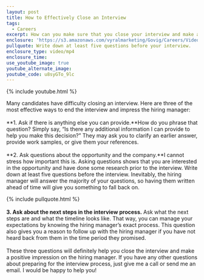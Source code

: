 ```yaml
---
layout: post
title: How to Effectively Close an Interview
tags:
  - Careers
excerpt: How can you make sure that you close your interview and make a good impression on the hiring manager?
enclosure: 'https://s3.amazonaws.com/vyralmarketing/Govig/Careers/Videos/2017/How+to+Effectively+Close+an+Interview.mp4'
pullquote: Write down at least five questions before your interview.
enclosure_type: video/mp4
enclosure_time:
use_youtube_image: true
youtube_alternate_image:
youtube_code: u8syGTo_9lc
---
```



{% include youtube.html %}

Many candidates have difficulty closing an interview. Here are three of the most effective ways to end the interview and impress the hiring manager:&nbsp;
<br>&nbsp;
<br>**1. Ask if there is anything else you can provide.**How do you phrase that question? Simply say, “Is there any additional information I can provide to help you make this decision?” They may ask you to clarify an earlier answer, provide work samples, or give them your references.&nbsp;
<br>&nbsp;
<br>**2. Ask questions about the opportunity and the company.**I cannot stress how important this is. Asking questions shows that you are interested in the opportunity and have done some research prior to the interview. Write down at least five questions before the interview. Inevitably, the hiring manager will answer the majority of your questions, so having them written ahead of time will give you something to fall back on.&nbsp;

{% include pullquote.html %}
<br>&nbsp;
<br>**3. Ask about the next steps in the interview process.** Ask what the next steps are and what the timeline looks like. That way, you can manage your expectations by knowing the hiring manager’s exact process. This question also gives you a reason to follow up with the hiring manager if you have not heard back from them in the time period they promised.&nbsp;
<br>&nbsp;
<br>These three questions will definitely help you close the interview and make a positive impression on the hiring manager. If you have any other questions about preparing for the interview process, just give me a call or send me an email. I would be happy to help you!